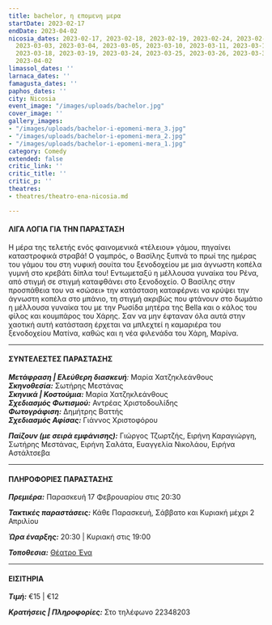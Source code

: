 ```yaml
---
title: bachelor, η επομενη μερα
startDate: 2023-02-17
endDate: 2023-04-02
nicosia_dates: 2023-02-17, 2023-02-18, 2023-02-19, 2023-02-24, 2023-02-25, 2023-02-26,
  2023-03-03, 2023-03-04, 2023-03-05, 2023-03-10, 2023-03-11, 2023-03-12, 2023-03-17,
  2023-03-18, 2023-03-19, 2023-03-24, 2023-03-25, 2023-03-26, 2023-03-31, 2023-04-01,
  2023-04-02
limassol_dates: ''
larnaca_dates: ''
famagusta_dates: ''
paphos_dates: ''
city: Nicosia
event_image: "/images/uploads/bachelor.jpg"
cover_image: ''
gallery_images:
- "/images/uploads/bachelor-i-epomeni-mera_3.jpg"
- "/images/uploads/bachelor-i-epomeni-mera_2.jpg"
- "/images/uploads/bachelor-i-epomeni-mera_1.jpg"
category: Comedy
extended: false
critic_link: ''
critic_title: ''
critic_p: ''
theatres:
- theatres/theatro-ena-nicosia.md

---
```

#### ΛΙΓΑ ΛΟΓΙΑ ΓΙΑ ΤΗΝ ΠΑΡΑΣΤΑΣΗ

​Η μέρα της τελετής ενός φαινομενικά «τέλειου» γάμου, πηγαίνει καταστροφικά στραβά! Ο γαμπρός, o Βασίλης ξυπνά το πρωί της ημέρας του γάμου του στη νυφική σουίτα του ξενοδοχείου με μια άγνωστη κοπέλα γυμνή στο κρεβάτι δίπλα του! Εντωμεταξύ η μέλλουσα γυναίκα του Ρένα, από στιγμή σε στιγμή καταφθάνει στο ξενοδοχείο. Ο Βασίλης στην προσπάθεια του να «σώσει» την κατάσταση καταφέρνει να κρύψει την άγνωστη κοπέλα στο μπάνιο, τη στιγμή ακριβώς που φτάνουν στο δωμάτιο η μέλλουσα γυναίκα του με την Ρωσίδα μητέρα της Bella και ο κάλος του φίλος και κουμπάρος του Χάρης. Σαν να μην έφταναν όλα αυτά στην χαοτική αυτή κατάσταση έρχεται να μπλεχτεί η καμαριέρα του ξενοδοχείου Ματίνα, καθώς και η νέα φιλενάδα του Χάρη, Μαρίνα.

***

#### ΣΥΝΤΕΛΕΣΤΕΣ ΠΑΡΑΣΤΑΣΗΣ

**_Μετάφραση | Ελεύθερη διασκευή_**_:_ Μαρία Χατζηκλεάνθους  
**_Σκηνοθεσία:_** Σωτήρης Μεστάνας  
**_Σκηνικά | Κοστούμια:_** Μαρία Χατζηκλεάνθους  
**_Σχεδιασμός Φωτισμού:_** Αντρέας Χριστοδουλίδης  
**_Φωτογράφιση:_** Δημήτρης Βαττής  
**_Σχεδιασμός Αφίσας:_** Γιάννος Χριστοφόρου

**_Παίζουν (με σειρά εμφάνισης):_** Γιώργος Τζωρτζής, Ειρήνη Καραγιώργη, Σωτήρης Μεστάνας, Ειρήνη Σαλάτα, Ευαγγελία Νικολάου, Ειρήνα Αστάλτσεβα

***

#### ΠΛΗΡΟΦΟΡΙΕΣ ΠΑΡΑΣΤΑΣΗΣ

**_Πρεμιέρα:_** Παρασκευή 17 Φεβρουαρίου στις 20:30

**_Τακτικές παραστάσεις:_** Κάθε Παρασκευή, Σάββατο και Κυριακή μέχρι 2 Απριλίου

**_Ώρα έναρξης:_** 20:30 | Κυριακή στις 19:00

**_Τοποθεσια:_** [Θέατρο Ένα](?#map)

***

#### ΕΙΣΙΤΗΡΙΑ

**_Τιμή:_** €15 | €12

**_Κρατήσεις | Πληροφορίες:_** Στο τηλέφωνο 22348203